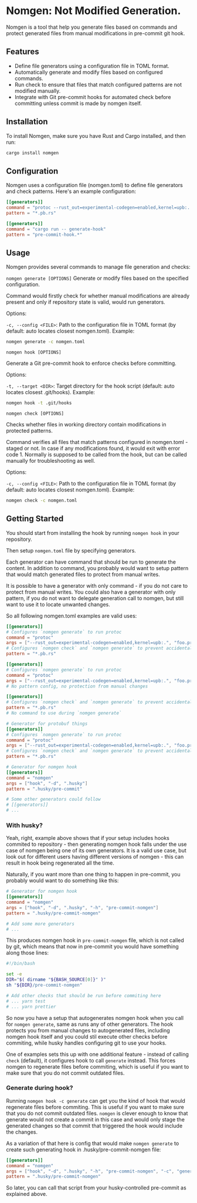 # Nomgen: **No**t **M**odified **Gen**eration.

Nomgen is a tool that help you generate files based on commands and protect generated files from manual modifications in pre-commit git hook.

## Features

- Define file generators using a configuration file in TOML format.
- Automatically generate and modify files based on configured commands.
- Run check to ensure that files that match configured patterns are not modified manually.
- Integrate with Git pre-commit hooks for automated check before committing unless commit is made by nomgen itself.

## Installation

To install Nomgen, make sure you have Rust and Cargo installed, and then run:

```sh
cargo install nomgen
```

## Configuration
Nomgen uses a configuration file (nomgen.toml) to define file generators and check patterns. 
Here's an example configuration:

```toml
[[generators]]
command = "protoc --rust_out=experimental-codegen=enabled,kernel=upb:. foo.proto"
pattern = "*.pb.rs"

[[generators]]
command = "cargo run -- generate-hook"
pattern = "pre-commit-hook.*"
```

## Usage
Nomgen provides several commands to manage file generation and checks:

`nomgen generate [OPTIONS]`
Generate or modify files based on the specified configuration.

Command would firstly check for whether manual modifications are already present and only if repository state is valid, would run generators.

Options:

`-c, --config <FILE>`: Path to the configuration file in TOML format (by default: auto locates closest nomgen.toml).
Example:

```sh
nomgen generate -c nomgen.toml
```

`nomgen hook [OPTIONS]`

Generate a Git pre-commit hook to enforce checks before committing.

Options:

`-t, --target <DIR>`: Target directory for the hook script (default: auto locates closest .git/hooks).
Example:

```sh
nomgen hook -t .git/hooks
```

`nomgen check [OPTIONS]`

Checks whether files in working directory contain modifications in protected patterns. 

Command verifies all files that match patterns configured in nomgen.toml - staged or not. 
In case if any modifications found, it would exit with error code 1. 
Normally is supposed to be called from the hook, but can be called manually for troubleshooting as well.

Options:

`-c, --config <FILE>`: Path to the configuration file in TOML format (by default: auto locates closest nomgen.toml).
Example:

```sh
nomgen check -c nomgen.toml
```

## Getting Started

You should start from installing the hook by running `nomgen hook` in your repository.

Then setup `nomgen.toml` file by specifying generators.

Each generator can have command that should be run to generate the content.
In addition to command, you probably would want to setup pattern that would match generated files to protect from manual writes.

It is possible to have a generator with only command - if you do not care to protect from manual writes.
You could also have a generator with only pattern, if you do not want to delegate generation call to nomgen, but still want to use it to locate unwanted changes.

So all following nomgen.toml examples are valid uses:

```toml
[[generators]]
# Configures `nomgen generate` to run protoc 
command = "protoc"
args = ["--rust_out=experimental-codegen=enabled,kernel=upb:.", "foo.proto"]
# Configures `nomgen check` and `nomgen generate` to prevent accidental changes to files ending on `.pb.rs`
pattern = "*.pb.rs"
```

```toml
[[generators]]
# Configures `nomgen generate` to run protoc 
command = "protoc"
args = ["--rust_out=experimental-codegen=enabled,kernel=upb:.", "foo.proto"]
# No pattern config, no protection from manual changes
```

```toml
[[generators]]
# Configures `nomgen check` and `nomgen generate` to prevent accidental changes to files ending on `.pb.rs`
pattern = "*.pb.rs"
# No command to use during `nomgen generate` 
```

```toml
# Generator for protobuf things
[[generators]]
# Configures `nomgen generate` to run protoc 
command = "protoc"
args = ["--rust_out=experimental-codegen=enabled,kernel=upb:.", "foo.proto"]
# Configures `nomgen check` and `nomgen generate` to prevent accidental changes to files ending on `.pb.rs`
pattern = "*.pb.rs"

# Generator for nomgen hook
[[generators]]
command = "nomgen"
args = ["hook", "-d", ".husky"]
pattern = ".husky/pre-commit"

# Some other generators could follow
# [[generators]]
# ...
```

### With husky?

Yeah, right, example above shows that if your setup includes hooks commited to repository - then generating nomgen hook falls under the use case of nomgen being one of its own generators. It is a valid use case, but look out for different users having different versions of nomgen - this can result in hook being regenerated all the time.

Naturally, if you want more than one thing to happen in pre-commit, you probably would want to do something like this:

```toml
# Generator for nomgen hook
[[generators]]
command = "nomgen"
args = ["hook", "-d", ".husky", "-h", "pre-commit-nomgen"]
pattern = ".husky/pre-commit-nomgen"

# Add some more generators
# ...
```

This produces nomgen hook in `pre-commit-nomgen` file, which is not called by git, which means 
that now in pre-commit you would have something along those lines:

```bash
#!/bin/bash

set -e
DIR="$( dirname "${BASH_SOURCE[0]}" )"
sh "${DIR}/pre-commit-nomgen"

# Add other checks that should be run before commiting here
# ... yarn test
# ... yarn prettier

```

So now you have a setup that autogenerates nomgen hook when you call for `nomgen generate`, same as runs any of other generators. The hook protects you from manual changes to autogenerated files, including nomgen hook itself and you could stil execute other checks before commiting, while husky handles configuring git to use your hooks. 

One of examples sets this up with one additional feature - instead of calling `check` (default), it configures hook to call `generate` instead. This forces nomgen to regenerate files before commiting, which is useful if you want to make sure that you do not commit outdated files.

### Generate during hook?

Running `nomgen hook -c generate` can get you the kind of hook that would regenerate files before commiting. This is useful if you want to make sure that you do not commit outdated files. `nomgen` is clever enough to know that generate would not create a commit in this case and would only stage the generated changes so that commit that triggered the hook would include the changes. 

As a variation of that here is config that would make `nomgen generate` to create such generating hook in .husky/pre-commit-nomgen file: 

```toml
[[generators]]
command = "nomgen"
args = ["hook", "-d", ".husky", "-h", "pre-commit-nomgen", "-c", "generate"]
pattern = ".husky/pre-commit-nomgen"
```

So later, you can call that script from your husky-controlled pre-commit as explained above.

